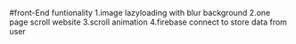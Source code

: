 #front-End funtionality
1.image lazyloading with blur background
2.one page scroll website
3.scroll animation
4.firebase connect to store data from user
